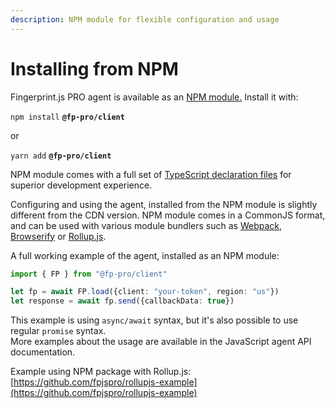 ```yaml
---
description: NPM module for flexible configuration and usage
---
```


# Installing from NPM

Fingerprint.js PRO agent is available as an [NPM module.](https://www.npmjs.com/package/@fp-pro/client) Install it with:

`npm install` **`@fp-pro/client`**

or

`yarn add` **`@fp-pro/client`**

NPM module comes with a full set of [TypeScript declaration files](https://www.typescriptlang.org/docs/handbook/declaration-files/introduction.html) for superior development experience.

Configuring and using the agent, installed from the NPM module is slightly different from the CDN version. NPM module comes in a CommonJS format, and can be used with various module bundlers such as [Webpack](https://webpack.js.org/), [Browserify](http://browserify.org/) or [Rollup.js](https://rollupjs.org/).

A full working example of the agent, installed as an NPM module:

```typescript
import { FP } from "@fp-pro/client"

let fp = await FP.load({client: "your-token", region: "us"})
let response = await fp.send({callbackData: true})
```

This example is using `async/await` syntax, but it's also possible to use regular `promise` syntax.  
More examples about the usage are available in the JavaScript agent API documentation.

Example using NPM package with Rollup.js: [https://github.com/fpjspro/rollupjs-example](https://github.com/fpjspro/rollupjs-example)

